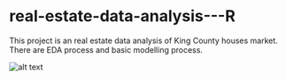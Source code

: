 # real-estate-data-analysis---R
This project is an real estate data analysis of King County houses market. There are EDA process and basic modelling process.

![alt text](https://live.staticflickr.com/65535/50748967526_a7f49315f2_m.jpg)

